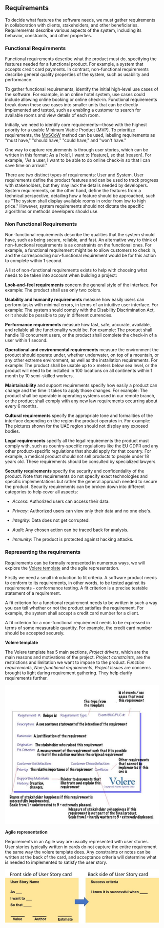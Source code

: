 ## Requirements

To decide what features the software needs, we must gather requirements in collaboration with clients, stakeholders, and other beneficiaries. Requireme/nts describe various aspects of the system, including its behavior, constraints, and other properties.

### Functional Requirements

Functional requirements describe what the product must do, specifying the features needed for a functional product. For example, a system that accepts credit card payments. In contrast, non-functional requirements describe general quality properties of the system, such as usability and performance.

To gather functional requirements, identify the initial high-level use cases of the software. For example, in an online hotel system, use cases could include allowing online booking or online check-in. Functional requirements break down these use cases into smaller units that can be directly implemented and tested, such as enabling a customer to search for available rooms and view details of each room.

Initially, we need to identify core requirements—those with the highest priority for a usable Minimum Viable Product (MVP). To prioritize requirements, the [MoSCoW](https://en.wikipedia.org/wiki/MoSCoW_method) method can be used, labeling requirements as "must have," "should have," "could have," and "won't have."

One way to capture requirements is through user stories, which can be written in this format: As a [role], I want to [feature], so that [reason]. For example, "As a user, I want to be able to do online check-in so that I can save time on arrival."

There are two distinct types of requirements: User and System. User requirements define the product features and can be used to track progress with stakeholders, but they may lack the details needed by developers. System requirements, on the other hand, define the features from a technical perspective, detailing how a feature should be approached, such as "The system shall display available rooms in order from low to high price." However, system requirements should not dictate the specific algorithms or methods developers should use.


### Non Functional Requirements

Non-functional requirements describe the qualities that the system should have, such as being secure, reliable, and fast. An alternative way to think of non-functional requirements is as constraints on the functional ones. For example, a functional requirement might be to allow customers to check in, and the corresponding non-functional requirement would be for this action to complete within 1 second.

A list of non-functional requirements exists to help with choosing what needs to be taken into account when building a project:

**Look-and-feel requirements** concern the general style of the interface. For example: The product shall use only two colors.

**Usability and humanity requirements** measure how easily users can perform tasks with minimal errors, in terms of an intuitive user interface. For example: The system should comply with the Disability Discrimination Act, or it should be possible to pay in different currencies.

**Performance requirements** measure how fast, safe, accurate, available, and reliable all the functionality would be. For example: The product shall handle 10 concurrent users, or the product shall complete the check-in of a user within 1 second.

**Operational and environmental requirements** measure the environment the product should operate under, whether underwater, on top of a mountain, or any other extreme environment, as well as the installation requirements. For example: The product shall be usable up to x meters below sea level, or the product will need to be installed in 100 locations on all continents within 1 month by 10 semi-skilled workers.

**Maintainability** and support requirements specify how easily a product can change and the time it takes to apply those changes. For example: The product shall be operable in operating systems used in our remote branch, or the product shall comply with any new law requirements occurring about every 6 months.

**Cultural requirements** specify the appropriate tone and formalities of the interface depending on the region the product operates in. For example: The pictures shown for the UAE region should not display any exposed bodies.

**Legal requirements** specify all the legal requirements the product must comply with, such as country-specific regulations like the EU GDPR and any other product-specific regulations that should apply for that country. For example, a medical product should not sell products to people under 18 years old. These requirements should be consulted by specialized lawyers.

**Security requirements** specify the security and confidentiality of the product. Note that requirements do not specify exact technologies and specific implementations but rather the general approach needed to secure the product. Security requirements can be broken down into different categories to help cover all aspects:

  * *Access*: Authorized users can access their data.

  * *Privacy*: Authorized users can view only their data and no one else's.

  * *Integrity*: Data does not get corrupted.

  * *Audit*: Any chosen action can be traced back for analysis.

  * *Immunity*: The product is protected against hacking attacks.


### Representing the requirements

Requirements can be formally represented in numerous ways, we will explore the [Volere template](https://www.cs.uic.edu/~i440/VolereMaterials/templateArchive16/c%20Volere%20template16.pdf) and the agile representation.

Firstly we need a small introduction to fit criteria. A software product needs to conform to its requirements, in other words, to be tested against its requirements - conformance testing.
A fit criterion is a precise testable statement of a requirement.

A fit criterion for a functional requirement needs to be written in such a way you can tell whether or not the product satisfies the requirement. For example, the system shall accept a credit card number for a client.

A fit criterion for a non-functional requirement needs to be expressed in terms of some measurable quantity. For example, the credit card number should be accepted securely.

**Volere template**

The Volere template has 5 main sections, *Project drivers*, which are the main reasons and motivations of the project. *Project constraints*, are the restrictions and limitation we want to impose to the product. *Function requirements*, *Non-functional requirements*, *Project Issues* are concerns brought to light during requirement gathering. They help clarify requirements further.

![Volere template](./images/volere.png)

**Agile representation**

Requirements in an Agile way are usually represented with user stories. User stories typically written in cards do not capture the entire requirement the same way the volere template does. Any constraints or notes can be written at the back of the card, and acceptance criteria will determine what is needed to implemented to satisfy the user story.

![User stories card](./images/user-stories.jpg)
